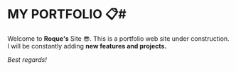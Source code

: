 # MY PORTFOLIO 📋#
Welcome to **Roque's** Site 😎.
This is a portfolio web site under construction.
I will be constantly adding **new features and projects.**

_Best regards!_
